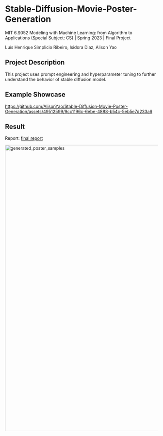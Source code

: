 # Stable-Diffusion-Movie-Poster-Generation
MIT 6.S052 Modeling with Machine Learning: from Algorithm to Applications (Special Subject: CS) | Spring 2023 | Final Project

Luís Henrique Simplicio Ribeiro, Isidora Diaz, Alison Yao

## Project Description
This project uses prompt engineering and hyperparameter tuning to further understand the behavior of stable diffusion model.

## Example Showcase



https://github.com/AlisonYao/Stable-Diffusion-Movie-Poster-Generation/assets/49512599/9cc1196c-6ebe-4888-b54c-5eb5e7d233a6



## Result
 Report: [final report](milestones/4_project_results.pdf)

 <!-- Blog: [in progress] -->
 
<img width="944" alt="generated_poster_samples" src="https://github.com/AlisonYao/Stable-Diffusion-Movie-Poster-Generation/assets/49512599/4ed4a4bf-2a17-441f-aeec-ce544055d0ce">


